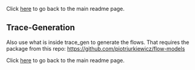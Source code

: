 Click [here](https://github.com/ufukusubutun/Reordering_Switch#readme) to go back to the main readme page.


## Trace-Generation

Also use what is inside trace_gen to generate the flows. That requires the package from this repo:
https://github.com/piotrjurkiewicz/flow-models


Click [here](https://github.com/ufukusubutun/Reordering_Switch#readme) to go back to the main readme page.